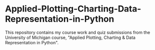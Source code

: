 # Applied-Plotting-Charting-Data-Representation-in-Python

This repository contains my course work and quiz submissions from the University of Michigan course, "Applied Plotting, Charting & Data Representation in Python".
